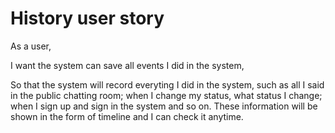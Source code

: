 # History user story

As a user,

I want the system can save all events I did in the system,

So that the system will record everyting I did in the system, such as all I said in the public chatting room; when I change my status, what status I change; when I sign up and sign in the system and so on. These information will be shown in the form of timeline and I can check it anytime.
